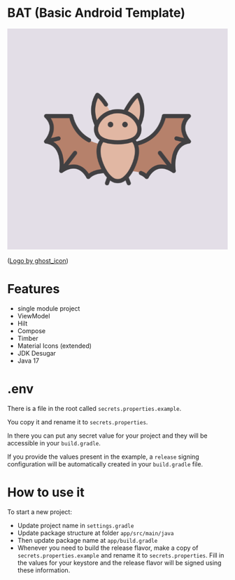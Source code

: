 # BAT (Basic Android Template)

![Logo](images/logo.png)

([Logo by ghost_icon](https://www.freepik.com/icon/bat_3717068))

# Features

- single module project
- ViewModel
- Hilt
- Compose
- Timber
- Material Icons (extended)
- JDK Desugar
- Java 17

# .env

There is a file in the root called `secrets.properties.example`.

You copy it and rename it to `secrets.properties`.

In there you can put any secret value for your project and they will be accessible in
your `build.gradle`.

If you provide the values present in the example, a `release` signing configuration will be
automatically created in your `build.gradle` file.

# How to use it

To start a new project:

- Update project name in ``settings.gradle``
- Update package structure at folder ``app/src/main/java``
- Then update package name at ``app/build.gradle``
- Whenever you need to build the release flavor, make a copy of `secrets.properties.example` and
  rename it to `secrets.properties`. Fill in the values for your keystore and the release flavor
  will be signed using these information.